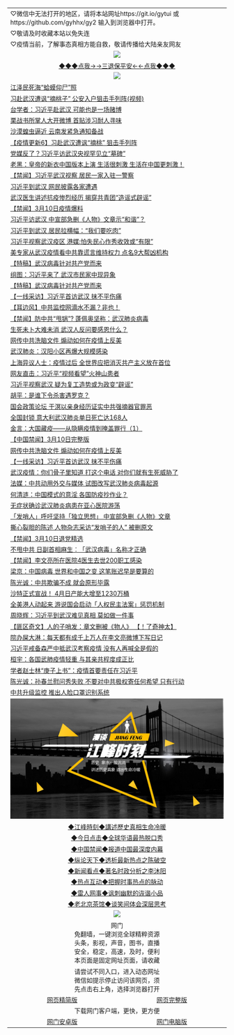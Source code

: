  <table>
<tr>
<td colspan="2" align=left>
♡微信中无法打开的地区，请将本站网址https://git.io/gytui 或 https://github.com/gyhhx/gy2 输入到浏览器中打开。 
 </td>
</tr>
 <tr>
 <td colspan="2" align=left>
♡敬请及时收藏本站以免失连
  <tr>
<td colspan="2" align=left>
♡疫情当前，了解事态真相方能自救，敬请传播给大陆亲友网友
 </td>
</tr>

</td>
 </tr>
  <tr>
    <td colspan="2" align=center><img src="https://github.com/gyhhx/image-upload/blob/master/3t%20(1).jpg"></td>
 </tr>
 <tr><td colspan="2" align="center"><a href="https://xball.casa/oo.aspx?name=ogQuit&key=eqxowaguscvmxdgc&from=gy">◆◆◆点我→→三退保平安←←点我◆◆◆</a></td></tr>
  <tr>
    <td colspan="2" align=center><img src="https://cdn.jsdelivr.net/gh/gyoupiodf/im1/%E7%BD%91%E9%97%A8%E6%96%B0%E9%97%BB1.jpg"></td>
 </tr>
<tr><td colspan="2" align="left"><a href="https://xball.casa/oo.aspx?name=c1141798&key=eqxowaguscvmxdgc&from=gy">江泽民死海“蛤蟆仰尸”照</a></td></tr>
<tr><td colspan="2" align="left"><a href="https://xball.casa/oo.aspx?name=c1141709&key=eqxowaguscvmxdgc&from=gy">习赴武汉遭讽“摘桃子” 公安入户狙击手列阵(视频)</a></td></tr>
<tr><td colspan="2" align="left"><a href="https://xball.casa/oo.aspx?name=c1141825&key=eqxowaguscvmxdgc&from=gy">台学者：习近平赴武汉 可能也是一场赌博</a></td></tr>
<tr><td colspan="2" align="left"><a href="https://xball.casa/oo.aspx?name=c1141795&key=eqxowaguscvmxdgc&from=gy">栗战书所掌人大开微博 首贴涉习耐人寻味</a></td></tr>
<tr><td colspan="2" align="left"><a href="https://xball.casa/oo.aspx?name=c1141728&key=eqxowaguscvmxdgc&from=gy">沙漠蝗虫逼近 云南发紧急通知备战</a></td></tr>
<tr><td colspan="2" align="left"><a href="https://xball.casa/oo.aspx?name=c1141344&key=eqxowaguscvmxdgc&from=gy">【疫情更新6】习赴武汉遭讽“摘桃” 狙击手列阵</a></td></tr>
<tr><td colspan="2" align="left"><a href="https://xball.casa/oo.aspx?name=c1141799&key=eqxowaguscvmxdgc&from=gy">党媒反了？习近平访武汉央视罕见立“墓碑”</a></td></tr>
<tr><td colspan="2" align="left"><a href="https://xball.casa/oo.aspx?name=c1141714&key=eqxowaguscvmxdgc&from=gy">老黑：皇帝的新衣中国版本上演 生活很刺激 生活在中国更刺激！</a></td></tr>
<tr><td colspan="2" align="left"><a href="https://xball.casa/oo.aspx?name=c1141822&key=eqxowaguscvmxdgc&from=gy">【禁闻】习近平武汉视察 居民一家入驻一警察</a></td></tr>
<tr><td colspan="2" align="left"><a href="https://xball.casa/oo.aspx?name=c1141800&key=eqxowaguscvmxdgc&from=gy">习近平到武汉 网民披露各家遭遇</a></td></tr>
<tr><td colspan="2" align="left"><a href="https://xball.casa/oo.aspx?name=c1141785&key=eqxowaguscvmxdgc&from=gy">武汉医生讲述抗疫惨烈经历 揭穿共青团“造谣式辟谣”</a></td></tr>
<tr><td colspan="2" align="left"><a href="https://xball.casa/oo.aspx?name=c1141821&key=eqxowaguscvmxdgc&from=gy">【禁闻】3月10日疫情爆料</a></td></tr>
<tr><td colspan="2" align="left"><a href="https://xball.casa/oo.aspx?name=c1141711&key=eqxowaguscvmxdgc&from=gy">习近平访武汉 中宣部急删《人物》文章示“和谐”？</a></td></tr>
<tr><td colspan="2" align="left"><a href="https://xball.casa/oo.aspx?name=c1141778&key=eqxowaguscvmxdgc&from=gy">习近平到武汉 居民拉横幅：“我们要吃肉”</a></td></tr>
<tr><td colspan="2" align="left"><a href="https://xball.casa/oo.aspx?name=c1141826&key=eqxowaguscvmxdgc&from=gy">习近平视察武汉疫区 港媒:怕失民心作秀收效或“有限”</a></td></tr>
<tr><td colspan="2" align="left"><a href="https://xball.casa/oo.aspx?name=c1141831&key=eqxowaguscvmxdgc&from=gy">美专家从武汉疫情看中共靠谎言维持权力 点名9大帮凶机构</a></td></tr>
<tr><td colspan="2" align="left"><a href="https://xball.casa/oo.aspx?name=c1141827&key=eqxowaguscvmxdgc&from=gy">【特稿】武汉病毒针对共产党而来</a></td></tr>
<tr><td colspan="2" align="left"><a href="https://xball.casa/oo.aspx?name=c1141856&key=eqxowaguscvmxdgc&from=gy">组图：习近平来了 武汉市民家中现异象</a></td></tr>
<tr><td colspan="2" align="left"><a href="https://xball.casa/oo.aspx?name=c1141753&key=eqxowaguscvmxdgc&from=gy">【特稿】武汉病毒针对共产党而来</a></td></tr>
<tr><td colspan="2" align="left"><a href="https://xball.casa/oo.aspx?name=c1141723&key=eqxowaguscvmxdgc&from=gy">【一线采访】习近平首访武汉 抹不平伤痛</a></td></tr>
<tr><td colspan="2" align="left"><a href="https://xball.casa/oo.aspx?name=c1141793&key=eqxowaguscvmxdgc&from=gy">【耳边风】中共监控网滴水不漏？非也！</a></td></tr>
<tr><td colspan="2" align="left"><a href="https://xball.casa/oo.aspx?name=c1141824&key=eqxowaguscvmxdgc&from=gy">【禁闻】防中共“甩锅”? 蓬佩奥坚称：武汉肺炎病毒</a></td></tr>
<tr><td colspan="2" align="left"><a href="https://xball.casa/oo.aspx?name=c1141816&key=eqxowaguscvmxdgc&from=gy">生死未卜大难未消 武汉人反问要感恩什么？</a></td></tr>
<tr><td colspan="2" align="left"><a href="https://xball.casa/oo.aspx?name=c1141847&key=eqxowaguscvmxdgc&from=gy">网传中共洗脑文件 煽动如何在疫情上反美</a></td></tr>
<tr><td colspan="2" align="left"><a href="https://xball.casa/oo.aspx?name=c1141794&key=eqxowaguscvmxdgc&from=gy">武汉肺炎：汉阳小区再爆大规模感染</a></td></tr>
<tr><td colspan="2" align="left"><a href="https://xball.casa/oo.aspx?name=c1141781&key=eqxowaguscvmxdgc&from=gy">上海异议人士：疫情过后 全世界应把消灭共产主义放在首位</a></td></tr>
<tr><td colspan="2" align="left"><a href="https://xball.casa/oo.aspx?name=c1141780&key=eqxowaguscvmxdgc&from=gy">网友直击：习近平“视频看望”火神山患者</a></td></tr>
<tr><td colspan="2" align="left"><a href="https://xball.casa/oo.aspx?name=c1141815&key=eqxowaguscvmxdgc&from=gy">习近平视察武汉 疑为复工造势或为政变“辟谣”</a></td></tr>
<tr><td colspan="2" align="left"><a href="https://xball.casa/oo.aspx?name=c1141746&key=eqxowaguscvmxdgc&from=gy">胡平：是谁下令杀害遇罗克？</a></td></tr>
<tr><td colspan="2" align="left"><a href="https://xball.casa/oo.aspx?name=c1141818&key=eqxowaguscvmxdgc&from=gy">国会政策论坛 于溟以亲身经历证实中共强摘器官罪恶</a></td></tr>
<tr><td colspan="2" align="left"><a href="https://xball.casa/oo.aspx?name=c1141817&key=eqxowaguscvmxdgc&from=gy">全国封锁 意大利武汉肺炎单日死亡达168人</a></td></tr>
<tr><td colspan="2" align="left"><a href="https://xball.casa/oo.aspx?name=c1141820&key=eqxowaguscvmxdgc&from=gy">金言：大国藏疫——从隐瞒疫情到掩盖罪行（1）</a></td></tr>
<tr><td colspan="2" align="left"><a href="https://xball.casa/oo.aspx?name=c1141836&key=eqxowaguscvmxdgc&from=gy">【中国禁闻】3月10日完整版</a></td></tr>
<tr><td colspan="2" align="left"><a href="https://xball.casa/oo.aspx?name=c1141784&key=eqxowaguscvmxdgc&from=gy">网传中共洗脑文件 煽动如何在疫情上反美</a></td></tr>
<tr><td colspan="2" align="left"><a href="https://xball.casa/oo.aspx?name=c1141844&key=eqxowaguscvmxdgc&from=gy">【一线采访】习近平首访武汉 抹不平伤痛</a></td></tr>
<tr><td colspan="2" align="left"><a href="https://xball.casa/oo.aspx?name=c1141898&key=eqxowaguscvmxdgc&from=gy">武汉疫情：你们骨子里知道 打这个电话 对你们就有生死威胁了</a></td></tr>
<tr><td colspan="2" align="left"><a href="https://xball.casa/oo.aspx?name=c1141832&key=eqxowaguscvmxdgc&from=gy">法媒：中共动用外交与媒体 试图改写武汉肺炎病毒起源</a></td></tr>
<tr><td colspan="2" align="left"><a href="https://xball.casa/oo.aspx?name=c1141739&key=eqxowaguscvmxdgc&from=gy">何清涟：中国模式的意淫 各国防疫抄作业？</a></td></tr>
<tr><td colspan="2" align="left"><a href="https://xball.casa/oo.aspx?name=c1141797&key=eqxowaguscvmxdgc&from=gy">无症状确诊武汉肺炎病患在亚心医院游荡</a></td></tr>
<tr><td colspan="2" align="left"><a href="https://xball.casa/oo.aspx?name=c1141771&key=eqxowaguscvmxdgc&from=gy">「发哨人」呼吁坚持「独立思想」 中宣部急删《人物》文章</a></td></tr>
<tr><td colspan="2" align="left"><a href="https://xball.casa/oo.aspx?name=c1141840&key=eqxowaguscvmxdgc&from=gy">撕心裂胆的陈述 人物杂志采访“发哨子的人” 被删原文</a></td></tr>
<tr><td colspan="2" align="left"><a href="https://xball.casa/oo.aspx?name=c1141819&key=eqxowaguscvmxdgc&from=gy">【禁闻】3月10日退党精选</a></td></tr>
<tr><td colspan="2" align="left"><a href="https://xball.casa/oo.aspx?name=c1141776&key=eqxowaguscvmxdgc&from=gy">不甩中共 日副首相麻生︰「武汉病毒」名称才正确</a></td></tr>
<tr><td colspan="2" align="left"><a href="https://xball.casa/oo.aspx?name=c1141823&key=eqxowaguscvmxdgc&from=gy">【禁闻】李文亮所在医院4医生去世200职工感染</a></td></tr>
<tr><td colspan="2" align="left"><a href="https://xball.casa/oo.aspx?name=c1141854&key=eqxowaguscvmxdgc&from=gy">梁京：中国病毒 世界和中国之变 这笔账迟早是要算的</a></td></tr>
<tr><td colspan="2" align="left"><a href="https://xball.casa/oo.aspx?name=c1141747&key=eqxowaguscvmxdgc&from=gy">陈光诚：中共欺骗不成 就会原形毕露</a></td></tr>
<tr><td colspan="2" align="left"><a href="https://xball.casa/oo.aspx?name=c1141719&key=eqxowaguscvmxdgc&from=gy">沙特正式宣战！ 4月日产能大增至1230万桶</a></td></tr>
<tr><td colspan="2" align="left"><a href="https://xball.casa/oo.aspx?name=c1141773&key=eqxowaguscvmxdgc&from=gy">全美港人动起来 游说国会启动「人权民主法案」惩罚机制</a></td></tr>
<tr><td colspan="2" align="left"><a href="https://xball.casa/oo.aspx?name=c1141896&key=eqxowaguscvmxdgc&from=gy">周晓辉：习近平到武汉难见真相 莫如做一件事</a></td></tr>
<tr><td colspan="2" align="left"><a href="https://xball.casa/oo.aspx?name=c1141851&key=eqxowaguscvmxdgc&from=gy">【匪区奇文】人的子哨发：章文删被《物人》 【！了奇神太】</a></td></tr>
<tr><td colspan="2" align="left"><a href="https://xball.casa/oo.aspx?name=c1141853&key=eqxowaguscvmxdgc&from=gy">院办屎大淋：每天都有成千上万人在李文亮微博下写日记</a></td></tr>
<tr><td colspan="2" align="left"><a href="https://xball.casa/oo.aspx?name=c1141765&key=eqxowaguscvmxdgc&from=gy">习近平戒备森严中抵武汉考察疫情 没有人再喊全是假的</a></td></tr>
<tr><td colspan="2" align="left"><a href="https://xball.casa/oo.aspx?name=c1141713&key=eqxowaguscvmxdgc&from=gy">桓宇：各国武肺疫情轻重 与其亲共程度成正比</a></td></tr>
<tr><td colspan="2" align="left"><a href="https://xball.casa/oo.aspx?name=c1141782&key=eqxowaguscvmxdgc&from=gy">学者赵士林“庚子上书”：疫情首要责任在习近平</a></td></tr>
<tr><td colspan="2" align="left"><a href="https://xball.casa/oo.aspx?name=c1141855&key=eqxowaguscvmxdgc&from=gy">陈光诚：孙春兰慰问秀失败 不要对中共极权寄任何希望 只有行动</a></td></tr>
<tr><td colspan="2" align="left"><a href="https://xball.casa/oo.aspx?name=c1141755&key=eqxowaguscvmxdgc&from=gy">中共升级监控 推出人脸口罩识别系统</a></td></tr>
 
 <tr>
   <td colspan="2" align=center><img src="https://github.com/gyoupiodf/im1/blob/master/jf-1.jpg"></td>
  </tr>
   <tr>
   <td colspan="2" align=center> 
<a href="https://xball.casa/oo.aspx?name=c922850&key=eqxowaguscvmxdgc&from=gy&tag=9877">◆江峰時刻◆講述歷史真相生命冷暖</a><br/>
    </td>
  </tr>
   <tr>
   <td colspan="2" align=center> 
<a href="https://xball.casa/oo.aspx?name=c816850&key=eqxowaguscvmxdgc&from=gy&tag=9877">◆今日点击◆全球华语最热脱口秀</a><br/>
    </td>
  </tr>
  <tr>
  <td colspan="2" align=center>
<a href="https://xball.casa/oo.aspx?name=c816860&key=eqxowaguscvmxdgc&from=gy&tag=99733110">◆中国禁闻◆报道中国最深度内幕</a><br/>
   </tr>
  <tr>
     <td colspan="2" align=center>
<a href="https://xball.casa/oo.aspx?name=c816855&key=eqxowaguscvmxdgc&from=gy&tag=997110">◆纵论天下◆透析最新热点之陈破空</a><br/>
   </tr>
   <tr>
      <td colspan="2" align=center>
<a href="https://xball.casa/oo.aspx?name=c838308&key=eqxowaguscvmxdgc&from=gy&tag=9973110">◆新闻看点◆著名时政分析之李沐阳</a><br/>
   </tr>
   <tr>
     <td colspan="2" align=center>
<a href="https://xball.casa/oo.aspx?name=c816852&key=eqxowaguscvmxdgc&from=gy&tag=9733110">◆热点互动◆把握时事热点的脉动</a><br/>
   </tr>
   <tr>
      <td colspan="2" align=center>
<a href="https://xball.casa/oo.aspx?name=c816694&key=eqxowaguscvmxdgc&from=gy&tag=93310">◆雷人网事◆讽刺幽默的诙谐小品</a><br/>
   </tr>
   <tr>
    <td colspan="2" align=center>
<a href="https://xball.casa/oo.aspx?name=c816650&key=eqxowaguscvmxdgc&from=gy&tag=9973110">◆老北京茶馆◆谈笑间体会深层思考</a><br/>
   </tr>
 <tr>
    <td colspan="2" align="center"><img src="https://gitlab.com/ogate2/up/raw/master/_/oGate65.jpg"/></td>
  </tr>
  <tr>
    <td colspan="2" align="center">网门<br/>免翻墙，一键浏览全球精粹资源<br/>头条，影视，声音，图书，直播<br/>安全，稳定，高速，及时，便利<br/>本页面是固定网址页面，请收藏</td>
  <tr>
  <tr>
    <td colspan="2" align="center">请尝试不同入口，进入动态网址<br/>微信如提示停止访问该网页，须<br/>先点击右上角，选择浏览器打开</td>
  <tr>  
  <tr>
    <td align="center"><a href="https://gitcdn.xyz/repo/otiny/up/master/show002.htm">网页精简版</a></td>
    <td align="center"><a href="https://gitcdn.xyz/repo/otiny/up/master/show001.htm">网页完整版</a></td>
  </tr>
  <tr>
    <td colspan="2" align="center">下载网门客户端，更快，更方便</td>
  <tr>
  <tr>
    <td align="center"><a href="https://raw.githubusercontent.com/opipe/up/master/oGatea.apk">网门安卓版</a></td>
    <td align="center"><a href="https://raw.githubusercontent.com/opipe/up/master/oGate.zip">网门电脑版</a></td>
  </tr>
</table>


